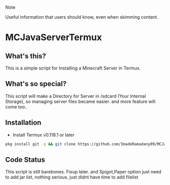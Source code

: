 > [!NOTE]
> Useful information that users should know, even when skimming content.

# MCJavaServerTermux
## What's this?
 This is a simple script for Installing a Minecraft Server in Termux. 
## What's so special?
 This script will make a Directory for Server in /sdcard (Your Internal Storage), so
 managing server files became easier. and more feature will come too..
## Installation
 - Install Termux v0.118.1 or later
 ```bash
 pkg install git -y && git clone https://github.com/ImadeRamadany09/MCJavaServerTermux.git && chmod +x MCJavaServerTermux && cd MCJavaServerTermux && ./setup.sh
```
## Code Status
 This script is still barebones. Fixup later. and Spigot,Paper option just need to add jar list, nothing serious. just didnt have time to add filelist
